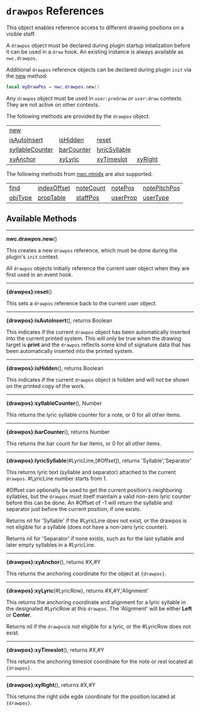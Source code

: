 # `drawpos` References
This object enables reference access to different drawing positions on a visible staff.

A `drawpos` object must be declared during plugin startup intialization before it can be used in a `draw` hook. 
An existing instance is always available as `nwc.drawpos`.

Additional `drawpos` reference objects can be declared during plugin `init` via the <a href="#new">new</a> method:

```Lua
local myDrawPos = nwc.drawpos.new()
```

Any `drawpos` object must be used in `user:predraw` or `user:draw` contexts. They are not active on other contexts.

The following methods are provided by the `drawpos` object:

<table>
<tr>
<td><a href="#new">new</a></td>
</tr><tr>
<td><a href="#isAutoInsert">isAutoInsert</a></td>
<td><a href="#isHidden">isHidden</a></td>
<td><a href="#reset">reset</a></td>
</tr><tr>
<td><a href="#syllableCounter">syllableCounter</a></td>
<td><a href="#barCounter">barCounter</a></td>
<td><a href="#lyricSyllable">lyricSyllable</a></td>
</tr><tr>
<td><a href="#xyAnchor">xyAnchor</a></td>
<td><a href="#xyLyric">xyLyric</a></td>
<td><a href="#xyTimeslot">xyTimeslot</a></td>
<td><a href="#xyRight">xyRight</a></td>
</tr>
</table>

The following methods from [nwc.ntnidx](nwc.ntnidx.md) are also supported.

<table>
<tr>
<td><a href="nwc.ntnidx.md#find">find</a></td>
<td><a href="nwc.ntnidx.md#indexOffset">indexOffset</a></td>
<td><a href="nwc.ntnidx.md#noteCount">noteCount</a></td>
<td><a href="nwc.ntnidx.md#notePos">notePos</a></td>
<td><a href="nwc.ntnidx.md#notePitchPos">notePitchPos</a></td>
</tr><tr>
<td><a href="nwc.ntnidx.md#objType">objType</a></td>
<td><a href="nwc.ntnidx.md#propTable">propTable</a></td>
<td><a href="nwc.ntnidx.md#staffPos">staffPos</a></td>
<td><a href="nwc.ntnidx.md#userProp">userProp</a></td>
<td><a href="nwc.ntnidx.md#userType">userType</a></td>
</tr>
</table>


## Available Methods

------------------
<a name="new"></a>
**nwc.drawpos.new**()

This creates a new `drawpos` reference, which must be done during the plugin's `init` context.

All `drawpos` objects initially reference the current user object when they are first used in an event hook.


------------------
<a name="reset"></a>
**{drawpos}:reset**()

This sets a `drawpos` reference back to the current user object.


------------------
<a name="isAutoInsert"></a>
**{drawpos}:isAutoInsert**(), returns Boolean

This indicates if the current `drawpos` object has been automatically inserted into the current printed system. This will only be true when the drawing target is **print** and the
`drawpos` reflects some kind of signature data that has been automatically inserted into the printed system.


------------------
<a name="isHidden"></a>
**{drawpos}:isHidden**(), returns Boolean

This indicates if the current `drawpos` object is hidden and will not be shown on the printed copy of the work.


------------------
<a name="syllableCounter"></a>
**{drawpos}:syllableCounter**(), Number

This returns the lyric syllable counter for a note, or 0 for all other items.


------------------
<a name="barCounter"></a>
**{drawpos}:barCounter**(), returns Number

This returns the bar count for bar items, or 0 for all other items.


------------------
<a name="lyricSyllable"></a>
**{drawpos}:lyricSyllable**(#LyricLine,[#Offset]), returns 'Syllable','Separator'

This returns lyric text (syllable and separator) attached to the current `drawpos`. #LyricLine number starts from 1.

#Offset can optionally be used to get the current position's neighboring syllables, but the `drawpos` must itself maintain a valid non-zero lyric counter before this can be done.
An #Offset of -1 will return the syllable and separator just before the current position, if one exists.

Returns nil for 'Syllable' if the #LyricLine does not exist, or the drawpos is not eligible for a syllable (does not have a non-zero lyric counter).

Returns nil for 'Separator' if none exists, such as for the last syllable and later empty syllables in a #LyricLine.


------------------
<a name="xyAnchor"></a>
**{drawpos}:xyAnchor**(), returns #X,#Y

This returns the anchoring coordinate for the object at `{drawpos}`.


------------------
<a name="xyLyric"></a>
**{drawpos}:xyLyric**(#LyricRow), returns #X,#Y,'Alignment'

This returns the anchoring coordinate and alignment for a lyric syllable in the designated #LyricRow at this `drawpos`.
The 'Alignment' will be either **Left** or **Center**.

Returns nil if the `drawpos`is not eligible for a lyric, or the #LyricRow does not exist.


------------------
<a name="xyTimeslot"></a>
**{drawpos}:xyTimeslot**(), returns #X,#Y

This returns the anchoring timeslot coordinate for the note or rest located at `{drawpos}`.


------------------
<a name="xyRight"></a>
**{drawpos}:xyRight**(), returns #X,#Y

This returns the right side egde coordinate for the position located at `{drawpos}`.
